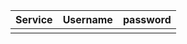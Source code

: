 | Service | Username | password |
| ------- | -------- | -------- |
|         |          |          |